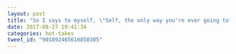 ```yaml
---
layout: post
title: "So I says to myself, \"Self, the only way you're ever going to learn Elixir is to build a pancreas with it.\""
date: 2017-08-27 19:41:34
categories: hot-takes
tweet_id: "901892465610850305"
---
```



<!-- Original tweet: https://twitter.com/i/status/901892465610850305 -->